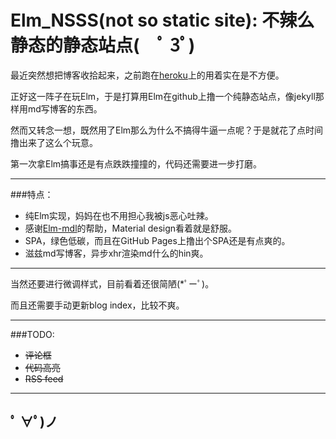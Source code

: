 Elm_NSSS(not so static site): 不辣么静态的静态站点(　ﾟ 3ﾟ)
==========================
最近突然想把博客收拾起来，之前跑在[heroku](http://fxmy.herokuapp.com/)上的用着实在是不方便。

正好这一阵子在玩Elm，于是打算用Elm在github上撸一个纯静态站点，像jekyll那样用md写博客的东西。

然而又转念一想，既然用了Elm那么为什么不搞得牛逼一点呢？于是就花了点时间撸出来了这么个玩意。

第一次拿Elm搞事还是有点跌跌撞撞的，代码还需要进一步打磨。

----------------------
###特点：

- 纯Elm实现，妈妈在也不用担心我被js恶心吐辣。
- 感谢[Elm-mdl](https://github.com/debois/elm-mdl)的帮助，Material design看着就是舒服。
- SPA，绿色低碳，而且在GitHub Pages上撸出个SPA还是有点爽的。
- 滋兹md写博客，异步xhr渲染md什么的hin爽。

----------------------
当然还要进行微调样式，目前看着还很简陋(*ﾟーﾟ)。

而且还需要手动更新blog index，比较不爽。

----------------------
###TODO:

- ~~评论框~~
- ~~代码高亮~~
- ~~RSS feed~~

----------------------
ﾟ ∀ﾟ)ノ
----------------------
